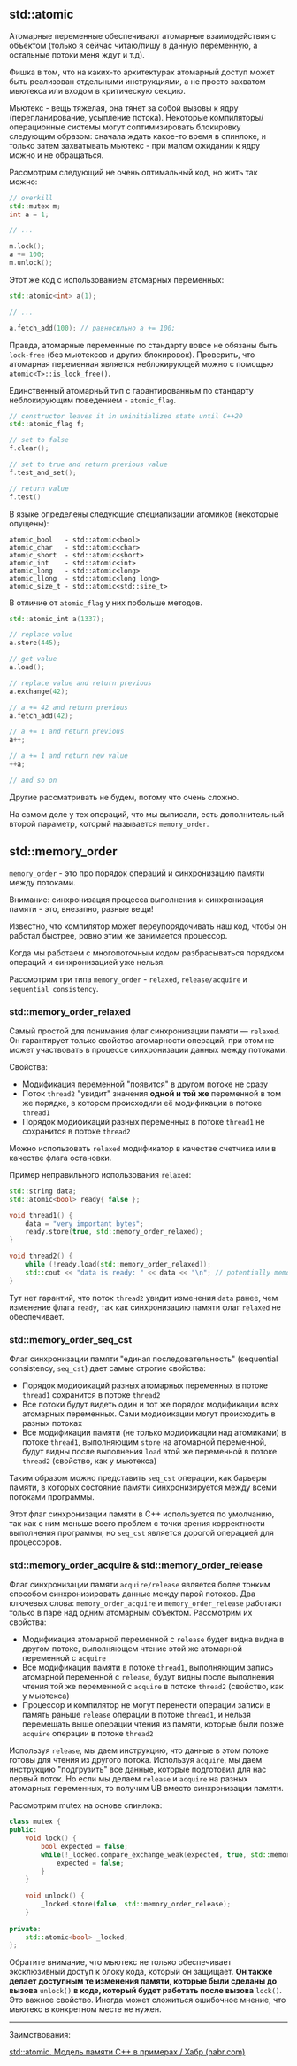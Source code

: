 ## std::atomic

Атомарные переменные обеспечивают атомарные взаимодействия с объектом (только я сейчас читаю/пишу в данную переменную, а остальные потоки меня ждут и т.д).

Фишка в том, что на каких-то архитектурах атомарный доступ может быть реализован отдельными инструкциями, а не просто захватом мьютекса или входом в критическую секцию.

Мьютекс - вещь тяжелая, она тянет за собой вызовы к ядру (перепланирование, усыпление потока). Некоторые компиляторы/операционные системы могут соптимизировать блокировку следующим образом: сначала ждать какое-то время в спинлоке, и только затем захватывать мьютекс - при малом ожидании к ядру можно и не обращаться.

Рассмотрим следующий не очень оптимальный код, но жить так можно:

```cpp
// overkill
std::mutex m;
int a = 1;

// ...

m.lock();
a += 100;
m.unlock();
```

Этот же код с использованием атомарных переменных:

```cpp
std::atomic<int> a(1);

// ...

a.fetch_add(100); // равносильно a += 100;
```

Правда, атомарные переменные по стандарту вовсе не обязаны быть `lock-free` (без мьютексов и других блокировок). Проверить, что атомарная переменная является неблокирующей можно с помощью `atomic<T>::is_lock_free()`.

Единственный атомарный тип с гарантированным по стандарту неблокирующим поведением - `atomic_flag`.

```cpp
// constructor leaves it in uninitialized state until C++20
std::atomic_flag f;

// set to false
f.clear();

// set to true and return previous value
f.test_and_set();

// return value
f.test()
```

В языке определены следующие специализации атомиков (некоторые опущены):

```
atomic_bool   - std::atomic<bool>
atomic_char   - std::atomic<char>
atomic_short  - std::atomic<short>
atomic_int    - std::atomic<int>
atomic_long   - std::atomic<long>
atomic_llong  - std::atomic<long long>
atomic_size_t - std::atomic<std::size_t>
```

В отличие от `atomic_flag` у них побольше методов.

```cpp
std::atomic_int a(1337);

// replace value
a.store(445);

// get value
a.load();

// replace value and return previous
a.exchange(42);

// a += 42 and return previous
a.fetch_add(42);

// a += 1 and return previous
a++;

// a += 1 and return new value
++a;

// and so on
```

Другие рассматривать не будем, потому что очень сложно.

На самом деле у тех операций, что мы выписали, есть дополнительный второй параметр, который называется `memory_order`.

## std::memory_order

`memory_order` - это про порядок операций и синхронизацию памяти между потоками.

Внимание: синхронизация процесса выполнения и синхронизация памяти - это, внезапно, разные вещи!

Известно, что компилятор может переупорядочивать наш код, чтобы он работал быстрее, ровно этим же занимается процессор.

Когда мы работаем с многопоточным кодом разбрасываться порядком операций и синхронизацией уже нельзя.

Рассмотрим три типа `memory_order` - `relaxed`, `release/acquire` и `sequential consistency`.

### std::memory_order_relaxed

Самый простой для понимания флаг синхронизации памяти — `relaxed`. Он гарантирует только свойство атомарности операций, при этом не может участвовать в процессе синхронизации данных между потоками.

Свойства:

* Модификация переменной "появится" в другом потоке не сразу
* Поток `thread2` "увидит" значения **одной и той же** переменной в том же порядке, в котором происходили её модификации в потоке `thread1`
* Порядок модификаций разных переменных в потоке `thread1` не сохранится в потоке `thread2`

Можно использовать `relaxed` модификатор в качестве счетчика или в качестве флага остановки.

Пример неправильного использования `relaxed`:

```cpp
std::string data;
std::atomic<bool> ready{ false };

void thread1() {
    data = "very important bytes";
    ready.store(true, std::memory_order_relaxed);
}

void thread2() {
    while (!ready.load(std::memory_order_relaxed));
    std::cout << "data is ready: " << data << "\n"; // potentially memory corruption is here
}
```

Тут нет гарантий, что поток `thread2` увидит изменения `data` ранее, чем изменение флага `ready`, так как синхронизацию памяти флаг `relaxed` не обеспечивает.

### std::memory_order_seq_cst

Флаг синхронизации памяти "единая последовательность" (sequential consistency, `seq_cst`) дает самые строгие свойства:

* Порядок модификаций разных атомарных переменных в потоке `thread1` сохранится в потоке `thread2`
* Все потоки будут видеть один и тот же порядок модификации всех атомарных переменных. Сами модификации могут происходить в разных потоках
* Все модификации памяти (не только модификации над атомиками) в потоке `thread1`, выполняющим `store` на атомарной переменной, будут видны после выполнения `load` этой же переменной в потоке `thread2` (свойство, как у мьютекса)

Таким образом можно представить `seq_cst` операции, как барьеры памяти, в которых состояние памяти синхронизируется между всеми потоками программы.

Этот флаг синхронизации памяти в C++ используется по умолчанию, так как с ним меньше всего проблем с точки зрения корректности выполнения программы, но `seq_cst` является дорогой операцией для процессоров.

### std::memory_order_acquire & std::memory_order_release

Флаг синхронизации памяти `acquire/release` является более тонким способом синхронизировать данные между парой потоков. Два ключевых слова: `memory_order_acquire` и `memory_order_release` работают только в паре над одним атомарным объектом. Рассмотрим их свойства:

* Модификация атомарной переменной с `release` будет видна видна в другом потоке, выполняющем чтение этой же атомарной переменной с `acquire`
* Все модификации памяти в потоке `thread1`, выполняющим запись атомарной переменной с `release`, будут видны после выполнения чтения той же переменной с `acquire` в потоке `thread2` (свойство, как у мьютекса)
* Процессор и компилятор не могут перенести операции записи в память раньше `release` операции в потоке `thread1`, и нельзя перемещать выше операции чтения из памяти, которые были позже `acquire` операции в потоке `thread2`

Используя `release`, мы даем инструкцию, что данные в этом потоке готовы для чтения из другого потока. Используя `acquire`, мы даем инструкцию "подгрузить" все данные, которые подготовил для нас первый поток. Но если мы делаем `release` и `acquire` на разных атомарных переменных, то получим UB вместо синхронизации памяти.

Рассмотрим mutex на основе спинлока:

```cpp
class mutex {
public:
    void lock() {
        bool expected = false;
        while(!_locked.compare_exchange_weak(expected, true, std::memory_order_acquire)) {
            expected = false;
        }
    }
 
    void unlock() {
        _locked.store(false, std::memory_order_release);
    }
 
private:
    std::atomic<bool> _locked;
};
```

Обратите внимание, что мьютекс не только обеспечивает эксклюзивный доступ к блоку кода, который он защищает. **Он также делает доступным те изменения памяти, которые были сделаны до вызова** `unlock()` **в коде, который будет работать после вызова** `lock()`. Это важное свойство. Иногда может сложиться ошибочное мнение, что мьютекс в конкретном месте не нужен.


---

Заимствования:

[std::atomic. Модель памяти C++ в примерах / Хабр (habr.com)](https://habr.com/ru/post/517918/)
